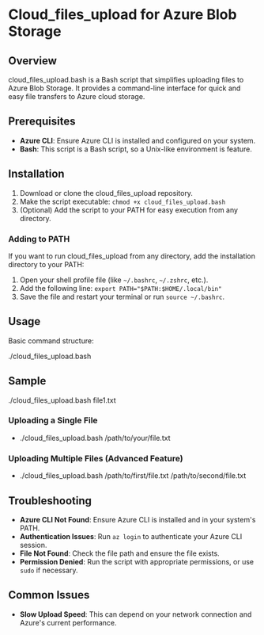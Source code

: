# Cloud_files_upload for Azure Blob Storage

## Overview
cloud_files_upload.bash is a Bash script that simplifies uploading files to Azure Blob Storage. It provides a command-line interface for quick and easy file transfers to Azure cloud storage.

## Prerequisites
- **Azure CLI**: Ensure Azure CLI is installed and configured on your system.
- **Bash**: This script is a Bash script, so a Unix-like environment is feature.

## Installation
1. Download or clone the cloud_files_upload repository.
2. Make the script executable: `chmod +x cloud_files_upload.bash`
3. (Optional) Add the script to your PATH for easy execution from any directory.

### Adding to PATH
If you want to run cloud_files_upload from any directory, add the installation directory to your PATH:

1. Open your shell profile file (like `~/.bashrc`, `~/.zshrc`, etc.).
2. Add the following line: `export PATH="$PATH:$HOME/.local/bin"`
3. Save the file and restart your terminal or run `source ~/.bashrc`.


## Usage
Basic command structure:

./cloud_files_upload.bash <path-to-file>

## Sample 
./cloud_files_upload.bash file1.txt

### Uploading a Single File
- ./cloud_files_upload.bash /path/to/your/file.txt

### Uploading Multiple Files (Advanced Feature)
- ./cloud_files_upload.bash /path/to/first/file.txt /path/to/second/file.txt

## Troubleshooting
- **Azure CLI Not Found**: Ensure Azure CLI is installed and in your system's PATH.
- **Authentication Issues**: Run `az login` to authenticate your Azure CLI session.
- **File Not Found**: Check the file path and ensure the file exists.
- **Permission Denied**: Run the script with appropriate permissions, or use `sudo` if necessary.

## Common Issues
- **Slow Upload Speed**: This can depend on your network connection and Azure's current performance.
